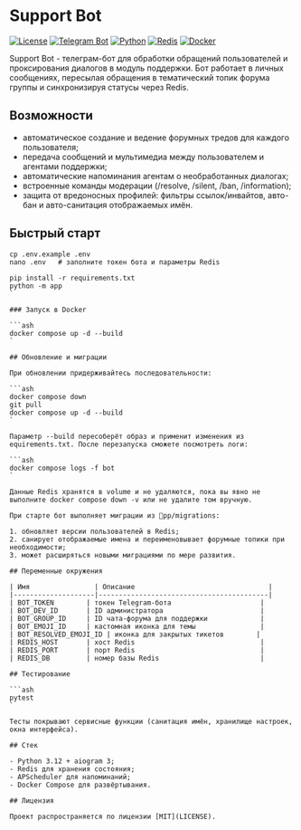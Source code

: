 # Support Bot

[![License](https://img.shields.io/github/license/mrtesla07/support-bot)](LICENSE)
[![Telegram Bot](https://img.shields.io/badge/Bot-grey?logo=telegram)](https://core.telegram.org/bots)
[![Python](https://img.shields.io/badge/Python-3.12-blue.svg)](https://www.python.org/)
[![Redis](https://img.shields.io/badge/Redis-enabled?logo=redis&color=red)](https://redis.io)
[![Docker](https://img.shields.io/badge/Docker-ready-blue?logo=docker)](https://www.docker.com/)

Support Bot - телеграм-бот для обработки обращений пользователей и проксирования диалогов в модуль поддержки.
Бот работает в личных сообщениях, пересылая обращения в тематический топик форума группы и синхронизируя статусы через Redis.

## Возможности

- автоматическое создание и ведение форумных тредов для каждого пользователя;
- передача сообщений и мультимедиа между пользователем и агентами поддержки;
- автоматические напоминания агентам о необработанных диалогах;
- встроенные команды модерации (/resolve, /silent, /ban, /information);
- защита от вредоносных профилей: фильтры ссылок/инвайтов, авто-бан и авто-санитация отображаемых имён.

## Быстрый старт

```ash
cp .env.example .env
nano .env   # заполните токен бота и параметры Redis

pip install -r requirements.txt
python -m app
`

### Запуск в Docker

```ash
docker compose up -d --build
`

## Обновление и миграции

При обновлении придерживайтесь последовательности:

```ash
docker compose down
git pull
docker compose up -d --build
`

Параметр --build пересоберёт образ и применит изменения из 
equirements.txt. После перезапуска сможете посмотреть логи:

```ash
docker compose logs -f bot
`

Данные Redis хранятся в volume и не удаляются, пока вы явно не выполните docker compose down -v или не удалите том вручную.

При старте бот выполняет миграции из pp/migrations:

1. обновляет версии пользователей в Redis;
2. санирует отображаемые имена и переименовывает форумные топики при необходимости;
3. может расширяться новыми миграциями по мере развития.

## Переменные окружения

| Имя                | Описание                                 |
|--------------------|------------------------------------------|
| BOT_TOKEN        | токен Telegram-бота                      |
| BOT_DEV_ID       | ID администратора                        |
| BOT_GROUP_ID     | ID чата-форума для поддержки             |
| BOT_EMOJI_ID     | кастомная иконка для темы                |
| BOT_RESOLVED_EMOJI_ID | иконка для закрытых тикетов        |
| REDIS_HOST       | хост Redis                               |
| REDIS_PORT       | порт Redis                               |
| REDIS_DB         | номер базы Redis                         |

## Тестирование

```ash
pytest
`

Тесты покрывают сервисные функции (санитация имён, хранилище настроек, окна интерфейса).

## Стек

- Python 3.12 + aiogram 3;
- Redis для хранения состояния;
- APScheduler для напоминаний;
- Docker Compose для развёртывания.

## Лицензия

Проект распространяется по лицензии [MIT](LICENSE).
